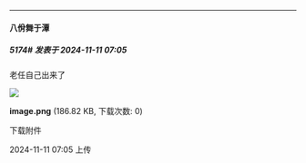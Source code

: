 ﻿
*****

####  八佾舞于潭  
##### 5174#       发表于 2024-11-11 07:05

老任自己出来了

<img src="https://img.saraba1st.com/forum/202411/11/070515gwy8101ke1kiz60w.png" referrerpolicy="no-referrer">

<strong>image.png</strong> (186.82 KB, 下载次数: 0)

下载附件

2024-11-11 07:05 上传

